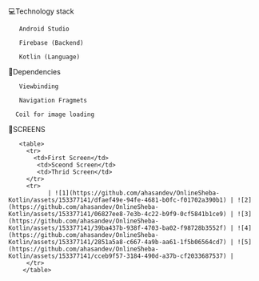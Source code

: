 💻Technology stack

       Android Studio

       Firebase (Backend)

       Kotlin (Language)
 
🔆Dependencies 

       Viewbinding

       Navigation Fragmets

      Coil for image loading

🔆SCREENS

       <table>
         <tr>
           <td>First Screen</td>
            <td>Sceond Screen</td>
            <td>Thrid Screen</td>
         </tr>
         <tr>
               | ![1](https://github.com/ahasandev/OnlineSheba-Kotlin/assets/153377141/dfaef49e-94fe-4681-b0fc-f01702a390b1) | ![2](https://github.com/ahasandev/OnlineSheba-Kotlin/assets/153377141/06827ee8-7e3b-4c22-b9f9-0cf5841b1ce9) | ![3](https://github.com/ahasandev/OnlineSheba-Kotlin/assets/153377141/39ba437b-938f-4703-ba02-f98728b3552f) | ![4](https://github.com/ahasandev/OnlineSheba-Kotlin/assets/153377141/2851a5a8-c667-4a9b-aa61-1f5b06564cd7) | ![5](https://github.com/ahasandev/OnlineSheba-Kotlin/assets/153377141/cceb9f57-3184-490d-a37b-cf2033687537) | 
         </tr>
        </table>


      
  

